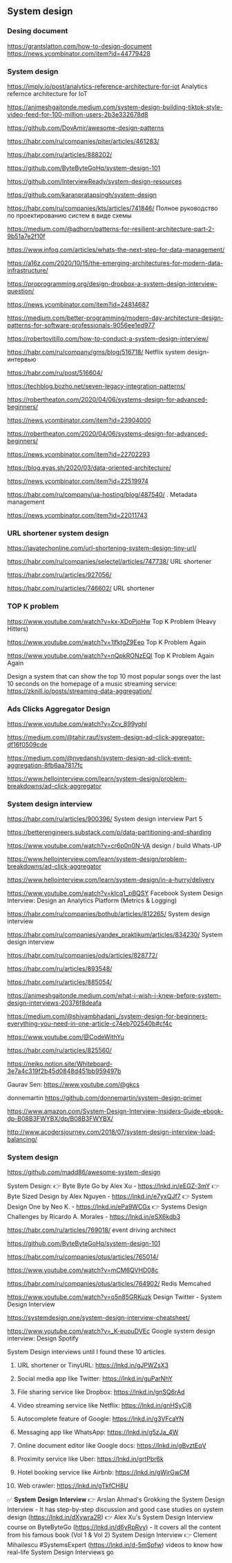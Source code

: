 ## System design

### Desing document
<https://grantslatton.com/how-to-design-document>
<https://news.ycombinator.com/item?id=44779428>

### System design
<https://imply.io/post/analytics-reference-architecture-for-iot>  Analytics refernce architecture for IoT

https://animeshgaitonde.medium.com/system-design-building-tiktok-style-video-feed-for-100-million-users-2b3e332678d8

https://github.com/DovAmir/awesome-design-patterns

https://habr.com/ru/companies/piter/articles/461283/

https://habr.com/ru/articles/888202/

https://github.com/ByteByteGoHq/system-design-101

https://github.com/InterviewReady/system-design-resources

https://github.com/karanpratapsingh/system-design

https://habr.com/ru/companies/kts/articles/741846/ Полное руководство по проектированию систем в виде схемы

<https://medium.com/@adhorn/patterns-for-resilient-architecture-part-2-9b51a7e2f10f>

https://www.infoq.com/articles/whats-the-next-step-for-data-management/

<https://a16z.com/2020/10/15/the-emerging-architectures-for-modern-data-infrastructure/>

<https://proprogramming.org/design-dropbox-a-system-design-interview-question/>

<https://news.ycombinator.com/item?id=24814687>

<https://medium.com/better-programming/modern-day-architecture-design-patterns-for-software-professionals-9056ee1ed977>

<https://robertovitillo.com/how-to-conduct-a-system-design-interview/>

<https://habr.com/ru/company/gms/blog/516718/> Netflix  system design-интервью

https://habr.com/ru/post/516604/

<https://techblog.bozho.net/seven-legacy-integration-patterns/>

https://robertheaton.com/2020/04/06/systems-design-for-advanced-beginners/

https://news.ycombinator.com/item?id=23904000

<https://robertheaton.com/2020/04/06/systems-design-for-advanced-beginners/>

<https://news.ycombinator.com/item?id=22702293>

<https://blog.eyas.sh/2020/03/data-oriented-architecture/>

<https://news.ycombinator.com/item?id=22519974>

<https://habr.com/ru/company/ua-hosting/blog/487540/> . Metadata management

<https://news.ycombinator.com/item?id=22011743>

### URL shortener system design 

https://javatechonline.com/url-shortening-system-design-tiny-url/

https://habr.com/ru/companies/selectel/articles/747738/ URL shortener

https://habr.com/ru/articles/927056/

 https://habr.com/ru/articles/746602/ URL shortener 

### TOP K problem

https://www.youtube.com/watch?v=kx-XDoPjoHw Top K Problem (Heavy Hitters)

https://www.youtube.com/watch?v=1lfktgZ9Eeo Top K Problem Again

https://www.youtube.com/watch?v=nQpkRONzEQI Top K Problem Again Again

Design a system that can show the top 10 most popular songs over the last 10 seconds on the homepage of a music streaming service:
https://zknill.io/posts/streaming-data-aggregation/


### Ads Clicks Aggregator Design

https://www.youtube.com/watch?v=Zcv_899yqhI

https://medium.com/@tahir.rauf/system-design-ad-click-aggregator-df16f0509cde

https://medium.com/@nvedansh/system-design-ad-click-event-aggregation-8fb6aa7817fc

https://www.hellointerview.com/learn/system-design/problem-breakdowns/ad-click-aggregator

### System design interview

https://habr.com/ru/articles/900396/ System design interview Part 5 

https://betterengineers.substack.com/p/data-partitioning-and-sharding

https://www.youtube.com/watch?v=cr6p0n0N-VA  design / build Whats-UP

https://www.hellointerview.com/learn/system-design/problem-breakdowns/ad-click-aggregator

https://www.hellointerview.com/learn/system-design/in-a-hurry/delivery

https://www.youtube.com/watch?v=kIcq1_pBQSY Facebook System Design Interview: Design an Analytics Platform (Metrics & Logging)

https://habr.com/ru/companies/bothub/articles/812265/  System design interview

https://habr.com/ru/companies/yandex_praktikum/articles/834230/ System design interview

https://habr.com/ru/companies/ods/articles/828772/

https://habr.com/ru/articles/893548/

https://habr.com/ru/articles/885054/

https://animeshgaitonde.medium.com/what-i-wish-i-knew-before-system-design-interviews-20376f8deafa

https://medium.com/@shivambhadani_/system-design-for-beginners-everything-you-need-in-one-article-c74eb702540b#cf4c

https://www.youtube.com/@CodeWithYu

https://habr.com/ru/articles/825560/

https://neiko.notion.site/Whiteboard-3e7a4c319f2b45d0848d451bb959497b

 Gaurav Sen: https://www.youtube.com/@gkcs
 
donnemartin https://github.com/donnemartin/system-design-primer

https://www.amazon.com/System-Design-Interview-Insiders-Guide-ebook-dp-B08B3FWYBX/dp/B08B3FWYBX/ 

<http://www.acodersjourney.com/2018/07/system-design-interview-load-balancing/>

### System design 

https://github.com/madd86/awesome-system-design

System Design:
👉 Byte Byte Go by Alex Xu - https://lnkd.in/eEGZ-3mY
👉 Byte Sized Design by Alex Nguyen - https://lnkd.in/e7yxQJf7
👉 System Design One by Neo K. - https://lnkd.in/ePa9WCGx
👉 Systems Design Challenges by Ricardo A. Morales - https://lnkd.in/eSX6kdb3

https://habr.com/ru/articles/769018/ event driving architect

https://github.com/ByteByteGoHq/system-design-101

https://habr.com/ru/companies/otus/articles/765014/

https://www.youtube.com/watch?v=mCM6QVHD08c

https://habr.com/ru/companies/otus/articles/764902/ Redis Memcahed

https://www.youtube.com/watch?v=o5n85GRKuzk Design Twitter - System Design Interview

https://systemdesign.one/system-design-interview-cheatsheet/

https://www.youtube.com/watch?v=_K-eupuDVEc  Google system design interview: Design Spotify

System Design interviews until I found these 10 articles.

1. URL shortener or TinyURL: https://lnkd.in/gJPWZsX3

2. Social media app like Twitter: https://lnkd.in/guParNhY

3. File sharing service like Dropbox: https://lnkd.in/gnSQ6rAd

4. Video streaming service like Netflix: https://lnkd.in/gnHSyCj8

5. Autocomplete feature of Google: https://lnkd.in/g3VFcaYN

6. Messaging app like WhatsApp: https://lnkd.in/g5zJa_4W

7. Online document editor like Google docs: https://lnkd.in/gBvztEqV

8. Proximity service like Uber: https://lnkd.in/grtPbr6k

9. Hotel booking service like Airbnb: https://lnkd.in/gWjrGwCM

10. Web crawler: https://lnkd.in/gTkfCH8U

✅ 𝐒𝐲𝐬𝐭𝐞𝐦 𝐃𝐞𝐬𝐢𝐠𝐧 𝐈𝐧𝐭𝐞𝐫𝐯𝐢𝐞𝐰
👉 Arslan Ahmad's Grokking the System Design Interview - It has step-by-step discussion and good case studies on system design (https://lnkd.in/dXywra2R)
👉 Alex Xu's System Design Interview course on ByteByteGo (https://lnkd.in/d6yRpRvy) - It covers all the content from his famous book (Vol 1 & Vol 2) System Design Interview
👉 Clement Mihailescu #SystemsExpert (https://lnkd.in/d-5mSpfw) videos to know how real-life System Design Interviews go
